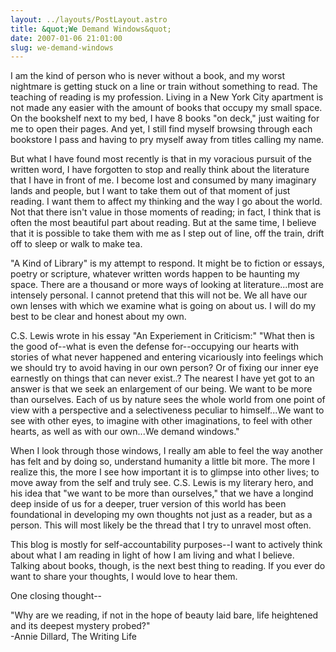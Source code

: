 ```yaml
---
layout: ../layouts/PostLayout.astro
title: &quot;We Demand Windows&quot;
date: 2007-01-06 21:01:00
slug: we-demand-windows
---
```


I am the kind of person who is never without a book, and my worst nightmare is getting stuck on a line or train without something to read. The teaching of reading is my profession. Living in a New York City apartment is not made any easier with the amount of books that occupy my small space. On the bookshelf next to my bed, I have 8 books "on deck," just waiting for me to open their pages. And yet, I still find myself browsing through each bookstore I pass and having to pry myself away from titles calling my name.  
  
But what I have found most recently is that in my voracious pursuit of the written word, I have forgotten to stop and really think about the literature that I have in front of me. I become lost and consumed by many imaginary lands and people, but I want to take them out of that moment of just reading. I want them to affect my thinking and the way I go about the world. Not that there isn't value in those moments of reading; in fact, I think that is often the most beautiful part about reading. But at the same time, I believe that it is possible to take them with me as I step out of line, off the train, drift off to sleep or walk to make tea.  
  
"A Kind of Library" is my attempt to respond. It might be to fiction or essays, poetry or scripture, whatever written words happen to be haunting my space. There are a thousand or more ways of looking at literature...most are intensely personal. I cannot pretend that this will not be. We all have our own lenses with which we examine what is going on about us. I will do my best to be clear and honest about my own.  
  
C.S. Lewis wrote in his essay "An Experiement in Criticism:" "What then is the good of--what is even the defense for--occupying our hearts with stories of what never happened and entering vicariously into feelings which we should try to avoid having in our own person? Or of fixing our inner eye earnestly on things that can never exist..? The nearest I have yet got to an answer is that we seek an enlargement of our being. We want to be more than ourselves. Each of us by nature sees the whole world from one point of view with a perspective and a selectiveness peculiar to himself...We want to see with other eyes, to imagine with other imaginations, to feel with other hearts, as well as with our own...We demand windows."  
  
When I look through those windows, I really am able to feel the way another has felt and by doing so, understand humanity a little bit more. The more I realize this, the more I see how important it is to glimpse into other lives; to move away from the self and truly see. C.S. Lewis is my literary hero, and his idea that "we want to be more than ourselves," that we have a longind deep inside of us for a deeper, truer version of this world has been foundational in developing my own thoughts not just as a reader, but as a person. This will most likely be the thread that I try to unravel most often.  
  
This blog is mostly for self-accountability purposes--I want to actively think about what I am reading in light of how I am living and what I believe. Talking about books, though, is the next best thing to reading. If you ever do want to share your thoughts, I would love to hear them.  
  
One closing thought--  
  
"Why are we reading, if not in the hope of beauty laid bare, life heightened and its deepest mystery probed?"  
\-Annie Dillard, The Writing Life